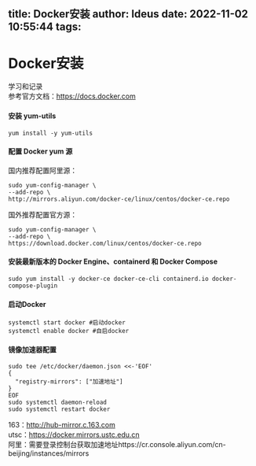 title: Docker安装
author: ldeus
date: 2022-11-02 10:55:44
tags:
---
# Docker安装
学习和记录  
参考官方文档：https://docs.docker.com
<!-- more -->
#### 安装 yum-utils
`yum install -y yum-utils`
#### 配置 Docker yum 源
国内推荐配置阿里源：
```
sudo yum-config-manager \
--add-repo \
http://mirrors.aliyun.com/docker-ce/linux/centos/docker-ce.repo
```
国外推荐配置官方源：
```
sudo yum-config-manager \
--add-repo \
https://download.docker.com/linux/centos/docker-ce.repo
```
#### 安装最新版本的 Docker Engine、containerd 和 Docker Compose
`sudo yum install -y docker-ce docker-ce-cli containerd.io docker-compose-plugin`
#### 启动Docker
```
systemctl start docker #启动docker
systemctl enable docker #自启docker
```
#### 镜像加速器配置
```
sudo tee /etc/docker/daemon.json <<-'EOF'
{
  "registry-mirrors": ["加速地址"]
}
EOF
sudo systemctl daemon-reload
sudo systemctl restart docker
```
163：http://hub-mirror.c.163.com  
utsc：https://docker.mirrors.ustc.edu.cn  
阿里：需要登录控制台获取加速地址https://cr.console.aliyun.com/cn-beijing/instances/mirrors